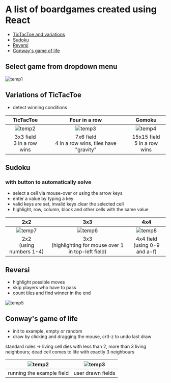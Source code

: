 
# A list of boardgames created using React
* [TicTacToe and variations](#variations-of-tictactoe)
* [Sudoku](#sudoku)
* [Reversi](#reversi)
* [Conway's game of life](#conway)

## Select game from dropdown menu<br>
![temp1](https://github.com/user-attachments/assets/6b08e778-fd20-4aed-9e64-6b57b154dc9b)

## Variations of TicTacToe
* detect winning conditions 

TicTacToe            |  Four in a row         |  Gomoku 
:-------------------------:|:-------------------------:|:-------------------------:
![temp2](https://github.com/user-attachments/assets/e8cedfb8-1c82-44a3-bc97-1719c4211b38)  |  ![temp3](https://github.com/user-attachments/assets/cf2556f3-a688-447e-b7c3-dfb590b1f980) | ![temp4](https://github.com/user-attachments/assets/50ef4ce5-019d-46de-8efd-becbf7d8d84d)
3x3 field <br> 3 in a row wins | 7x6 field <br> 4 in a row wins, tiles have "gravity" | 15x15 field <br> 5 in a row wins

<a name="sudoku-section"></a>
## Sudoku
### with button to automatically solve
* select a cell via mouse-over or using the arrow keys
* enter a value by typing a key
* valid keys are set, invalid keys clear the selected cell
* highlight, row, column, block and other cells with the same value

2x2            |   3x3         | 4x4
:-------------------------:|:-------------------------:|:-------------------------:|
  ![temp7](https://github.com/user-attachments/assets/3ad8ebcd-eec2-4119-94bd-d6eada65e5a2) |![temp6](https://github.com/user-attachments/assets/7cd30ca8-15a2-4108-974a-eb5177f89aa4) | ![temp8](https://github.com/user-attachments/assets/2bb1df22-1fb9-4de8-8248-7cc8f72dde0d)
2x2 <br> (using numbers 1-4) | 3x3 <br>(highlighting for mouse over 1 in top-left field)  | 4x4 field <br>(using 0-9 and a-f)

<a name="reversi-section"></a>
## Reversi
* highlight possible moves
* skip players who have to pass
* count tiles and find winner in the end

![temp5](https://github.com/user-attachments/assets/3551bee7-b93c-4174-9528-b219f87155e9)

<a name="conway"></a>
## Conway's game of life
* init to example, empty or random
* draw by clicking and dragging the mouse, crtl-z to undo last draw

standard rules -> living cell dies with less than 2, more than 3 living neighbours; dead cell comes to life with exactly 3 neighbours

![temp2](https://github.com/user-attachments/assets/bd08f06b-9c5f-45d9-ad5f-3135705dc39d) | ![temp3](https://github.com/user-attachments/assets/b467243d-6f72-4437-8e56-5e091f08066b)
:-------------------------:|:-------------------------:|
running the example field | user drawn fields 
